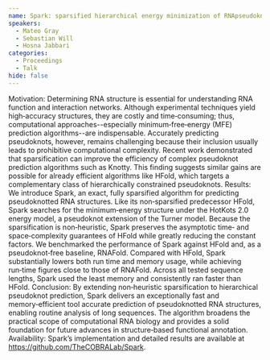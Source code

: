 ```yaml
---
name: Spark: sparsified hierarchical energy minimization of RNApseudoknots
speakers:
  - Mateo Gray
  - Sebastian Will
  - Hosna Jabbari
categories:
  - Proceedings
  - Talk
hide: false
---
```


Motivation:
Determining RNA structure is essential for understanding
RNA function and interaction networks. Although
experimental techniques yield high‑accuracy structures,
they are costly and time‑consuming; thus, computational
approaches--especially minimum‑free‑energy (MFE) prediction
algorithms--are indispensable. Accurately predicting
pseudoknots, however, remains challenging because their
inclusion usually leads to prohibitive computational
complexity. Recent work demonstrated that sparsification
can improve the efficiency of complex pseudoknot prediction
algorithms such as Knotty. This finding suggests similar
gains are possible for already efficient algorithms like
HFold, which targets a complementary class of
hierarchically constrained pseudoknots.
Results:
We introduce Spark, an exact, fully sparsified algorithm
for predicting pseudoknotted RNA structures. Like its
non‑sparsified predecessor HFold, Spark searches for the
minimum‑energy structure under the HotKots 2.0 energy
model, a pseudoknot extension of the Turner model. Because
the sparsification is non‑heuristic, Spark preserves the
asymptotic time‑ and space‑complexity guarantees of HFold
while greatly reducing the constant factors. We benchmarked
the performance of Spark against HFold and, as a
pseudoknot‑free baseline, RNAFold. Compared with HFold,
Spark substantially lowers both run time and memory usage,
while achieving run‑time figures close to those of RNAFold.
Across all tested sequence lengths, Spark used the least
memory and consistently ran faster than HFold.
Conclusion:
By extending non‑heuristic sparsification to hierarchical
pseudoknot prediction, Spark delivers an exceptionally fast
and memory‑efficient tool accurate prediction of
pseudoknotted RNA structures, enabling routine analysis of
long sequences. The algorithm broadens the practical scope
of computational RNA biology and provides a solid
foundation for future advances in structure‑based
functional annotation.
Availability:
Spark’s implementation and detailed results are available
at https://github.com/TheCOBRALab/Spark.